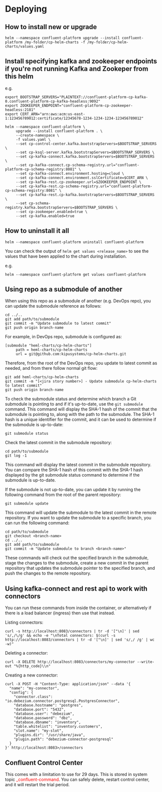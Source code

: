# Deploying

## How to install new or upgrade

```shell
helm --namespace confluent-platform upgrade --install confluent-platform /my-folder/cp-helm-charts -f /my-folder/cp-helm-charts/values.yaml
```

## Install specifying kafka and zookeeper endpoints if you're not running Kafka and Zookeper from this helm

e.g.

```shell
export BOOTSTRAP_SERVERS="PLAINTEXT://confluent-platform-cp-kafka-0.confluent-platform-cp-kafka-headless:9092"
export ZOOKEEPER_ENDPOINT="confluent-platform-cp-zookeeper-headless:2181"
export CERT_ARN="arn:aws:acm:us-east-1:123456789012:certificate/12345678-1234-1234-1234-123456789012"

helm --namespace confluent-platform \
     upgrade --install confluent-platform . \
     --create-namespace \
     -f values.yaml \
     --set cp-control-center.kafka.bootstrapServers=$BOOTSTRAP_SERVERS \
     --set cp-ksql-server.kafka.bootstrapServers=$BOOTSTRAP_SERVERS \
     --set cp-kafka-connect.kafka.bootstrapServers=$BOOTSTRAP_SERVERS \
     --set cp-kafka-connect.cp-schema-registry.url="confluent-platform-cp-schema-registry:8081" \
     --set cp-kafka-connect.environment.hosting=cloud \
     --set cp-kafka-connect.environment.sslCertificate=$CERT_ARN \
     --set cp-kafka-rest.cp-zookeeper.url=$ZOOKEEPER_ENDPOINT \
     --set cp-kafka-rest.cp-schema-registry.url="confluent-platform-cp-schema-registry:8081" \
     --set cp-kafka-rest.cp-kafka.bootstrapServers=$BOOTSTRAP_SERVERS \
     --set cp-schema-registry.kafka.bootstrapServers=$BOOTSTRAP_SERVERS \
     --set cp-zookeeper.enabled=true \
     --set cp-kafka.enabled=true
```

## How to uninstall it all

```shell
helm --namespace confluent-platform uninstall confluent-platform
```

You can check the output of `helm get values <release_name>` to see the values that have been applied to the chart during installation.

e.g.

```shell
helm --namespace confluent-platform get values confluent-platform
```

## Using repo as a submodule of another

When using this repo as a submodule of another (e.g. DevOps repo), you can update the submodule reference as follows:

```shell
cd ../..
git add path/to/submodule
git commit -m "Update submodule to latest commit"
git push origin branch-name
```

For example, in DevOps repo, submodule is configured as:

```shell
[submodule "heml-charts/cp-helm-charts"]
     path = heml-charts/cp-helm-charts
     url = git@github.com:kipusystems/cp-helm-charts.git
```

Therefore, from the root of the DevOps repo, you update to latest commit as needed, and from there follow normal git flow:

```shell
git add heml-charts/cp-helm-charts
git commit -m "[<jira story number>] - Update submodule cp-helm-charts to latest commit"
git push origin branch-name
```

To check the submodule status and determine which branch a Git submodule is pointing to and if it's up-to-date, use the `git submodule` command. This command will display the SHA-1 hash of the commit that the submodule is pointing to, along with the path to the submodule. The SHA-1 hash is a unique identifier for the commit, and it can be used to determine if the submodule is up-to-date:

```shell
git submodule status
```

Check the latest commit in the submodule repository:

```shell
cd path/to/submodule
git log -1
```

This command will display the latest commit in the submodule repository. You can compare the SHA-1 hash of this commit with the SHA-1 hash displayed by the git submodule status command to determine if the submodule is up-to-date.

If the submodule is not up-to-date, you can update it by running the following command from the root of the parent repository:

```shell
git submodule update
```

This command will update the submodule to the latest commit in the remote repository. If you want to update the submodule to a specific branch, you can run the following command:

```shell
cd path/to/submodule
git checkout <branch-name>
cd ../..
git add path/to/submodule
git commit -m "Update submodule to branch <branch-name>"
```

These commands will check out the specified branch in the submodule, stage the changes to the submodule, create a new commit in the parent repository that updates the submodule pointer to the specified branch, and push the changes to the remote repository.

## Using kafka-connect and rest api to work with connectors

You can run these commands from inside the container, or alternatively if there is a load balancer (ingress) then use that instead.

Listing connectors:

```shell
curl -s http://localhost:8083/connectors | tr -d '["\n]' | sed 's/,/\/g' && echo -e "\nTotal connectors: $(curl -s http://localhost:8083/connectors | tr -d '["\n]' | sed 's/,/ /g' | wc -w)"
```

Deleting a connector:

```shell
curl -X DELETE http://localhost:8083/connectors/my-connector --write-out "%{http_code}\\n"
```

Creating a new connector:

```shell
curl -X POST -H "Content-Type: application/json" --data '{
  "name": "my-connector",
  "config": {
    "connector.class": "io.debezium.connector.postgresql.PostgresConnector",
    "database.hostname": "postgres",
    "database.port": "5432",
    "database.user": "debezium",
    "database.password": "dbz",
    "database.dbname": "inventory",
    "table.whitelist": "inventory.customers",
    "slot.name": "my-slot",
    "plugins.dir": "/usr/share/java",
    "plugin.path": "debezium-connector-postgresql"
  }
}' http://localhost:8083>/connectors
```

## Confluent Control Center

This comes with a limitation to use for 29 days. This is stored in system topic <span style="color:red">_confluent-command</span>. You can safely delete, restart control center, and it will restart the trial period.
